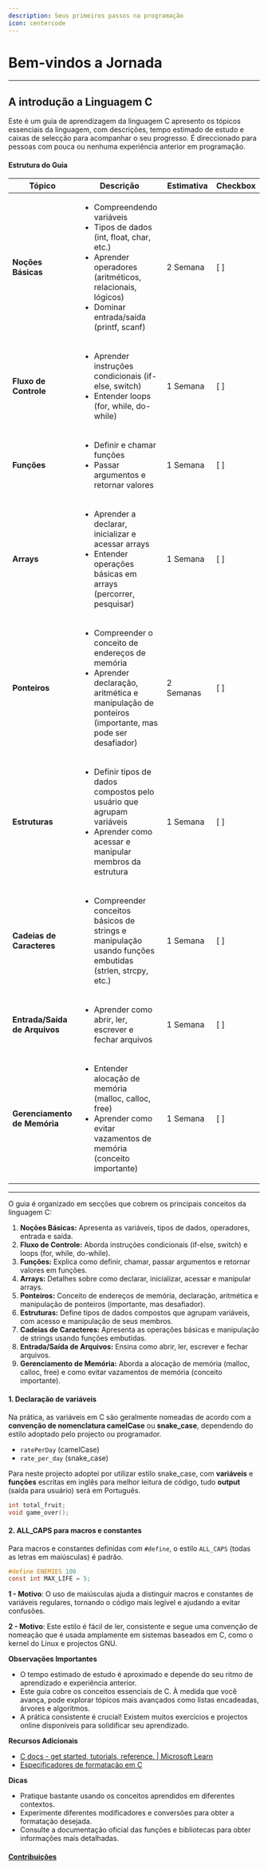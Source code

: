 ```yaml
---
description: Seus primeiros passos na programação
icon: centercode
---
```


# Bem-vindos a Jornada

***

## A introdução a Linguagem C

Este é um guia de aprendizagem da linguagem C apresento os tópicos essenciais da linguagem, com descrições, tempo estimado de estudo e caixas de selecção para acompanhar o seu progresso. É direccionado para pessoas com pouca ou nenhuma experiência anterior em programação.

#### **Estrutura do Guia** <a href="#estrutura-do-guia" id="estrutura-do-guia"></a>

<table data-full-width="true"><thead><tr><th width="215">Tópico</th><th width="495">Descrição</th><th width="317">Estimativa</th><th>Checkbox</th></tr></thead><tbody><tr><td><strong>Noções Básicas</strong></td><td><ul><li>Compreendendo variáveis</li><li>Tipos de dados (int, float, char, etc.)</li><li>Aprender operadores (aritméticos, relacionais, lógicos)</li><li>Dominar entrada/saída (printf, scanf)</li></ul></td><td>2 Semana</td><td>[ ]</td></tr><tr><td><strong>Fluxo de Controle</strong></td><td><ul><li>Aprender instruções condicionais (if-else, switch) </li><li>Entender loops (for, while, do-while)</li></ul></td><td>1 Semana</td><td>[ ]</td></tr><tr><td><strong>Funções</strong></td><td><ul><li>Definir e chamar funções</li><li>Passar argumentos e retornar valores</li></ul></td><td>1 Semana</td><td>[ ]</td></tr><tr><td><strong>Arrays</strong></td><td><ul><li>Aprender a declarar, inicializar e acessar arrays</li><li>Entender operações básicas em arrays (percorrer, pesquisar)</li></ul></td><td>1 Semana</td><td>[ ]</td></tr><tr><td><strong>Ponteiros</strong></td><td><ul><li>Compreender o conceito de endereços de memória </li><li>Aprender declaração, aritmética e manipulação de ponteiros (importante, mas pode ser desafiador)</li></ul></td><td>2 Semanas</td><td>[ ]</td></tr><tr><td><strong>Estruturas</strong></td><td><ul><li>Definir tipos de dados compostos pelo usuário que agrupam variáveis</li><li>Aprender como acessar e manipular membros da estrutura</li></ul></td><td>1 Semana</td><td>[ ]</td></tr><tr><td><strong>Cadeias de Caracteres</strong></td><td><ul><li>Compreender conceitos básicos de strings e manipulação usando funções embutidas (strlen, strcpy, etc.)</li></ul></td><td>1 Semana</td><td>[ ]</td></tr><tr><td><strong>Entrada/Saída de Arquivos</strong></td><td><ul><li>Aprender como abrir, ler, escrever e fechar arquivos</li></ul></td><td>1 Semana</td><td>[ ]</td></tr><tr><td><strong>Gerenciamento de Memória</strong></td><td><ul><li>Entender alocação de memória (malloc, calloc, free)</li><li> Aprender como evitar vazamentos de memória (conceito importante)</li></ul></td><td>1 Semana</td><td>[ ]</td></tr></tbody></table>



***



O guia é organizado em secções que cobrem os principais conceitos da linguagem C:

1. **Noções Básicas:** Apresenta as variáveis, tipos de dados, operadores, entrada e saída.
2. **Fluxo de Controle:** Aborda instruções condicionais (if-else, switch) e loops (for, while, do-while).
3. **Funções:** Explica como definir, chamar, passar argumentos e retornar valores em funções.
4. **Arrays:** Detalhes sobre como declarar, inicializar, acessar e manipular arrays.
5. **Ponteiros:** Conceito de endereços de memória, declaração, aritmética e manipulação de ponteiros (importante, mas desafiador).
6. **Estruturas:** Define tipos de dados compostos que agrupam variáveis, com acesso e manipulação de seus membros.
7. **Cadeias de Caracteres:** Apresenta as operações básicas e manipulação de strings usando funções embutidas.
8. **Entrada/Saída de Arquivos:** Ensina como abrir, ler, escrever e fechar arquivos.
9. **Gerenciamento de Memória:** Aborda a alocação de memória (malloc, calloc, free) e como evitar vazamentos de memória (conceito importante).

#### 1. Declaração de variáveis <a href="#id-1-declaracao-de-variaveis" id="id-1-declaracao-de-variaveis"></a>

Na prática, as variáveis em C são geralmente nomeadas de acordo com a **convenção de nomenclatura camelCase** ou **snake\_case**, dependendo do estilo adoptado pelo projecto ou programador.

* `ratePerDay` (camelCase)
* `rate_per_day` (snake\_case)

Para neste projecto adoptei por utilizar estilo snake\_case, com **variáveis** e **funções** escritas em inglês para melhor leitura de código, tudo **output** (saída para usuário) será em Português.

```c
int total_fruit;
void game_over();
```

#### 2. **ALL\_CAPS** para macros e constantes <a href="#id-2-all_caps-para-macros-e-constantes" id="id-2-all_caps-para-macros-e-constantes"></a>

Para macros e constantes definidas com `#define`, o estilo `ALL_CAPS` (todas as letras em maiúsculas) é padrão.

```c
#define ENEMIES 100
const int MAX_LIFE = 5;
```

**1 - Motivo**: O uso de maiúsculas ajuda a distinguir macros e constantes de variáveis regulares, tornando o código mais legível e ajudando a evitar confusões.

**2 - Motivo**: Este estilo é fácil de ler, consistente e segue uma convenção de nomeação que é usada amplamente em sistemas baseados em C, como o kernel do Linux e projectos GNU.

**Observações Importantes**

* O tempo estimado de estudo é aproximado e depende do seu ritmo de aprendizado e experiência anterior.
* Este guia cobre os conceitos essenciais de C. À medida que você avança, pode explorar tópicos mais avançados como listas encadeadas, árvores e algoritmos.
* A prática consistente é crucial! Existem muitos exercícios e projectos online disponíveis para solidificar seu aprendizado.

**Recursos Adicionais**

* [C docs - get started, tutorials, reference. | Microsoft Learn](https://learn.microsoft.com/en-us/cpp/c-language/?view=msvc-170)
* [Especificadores de formatação em C](https://www.freecodecamp.org/portuguese/news/especificadores-de-formatacao-em-c/)

**Dicas**

* Pratique bastante usando os conceitos aprendidos em diferentes contextos.
* Experimente diferentes modificadores e conversões para obter a formatação desejada.
* Consulte a documentação oficial das funções e bibliotecas para obter informações mais detalhadas.

#### [Contribuições](https://uuntu.gitbook.io/see-the-c/intro/guia-de-contribuicoes) <a href="#contribuicoes" id="contribuicoes"></a>
